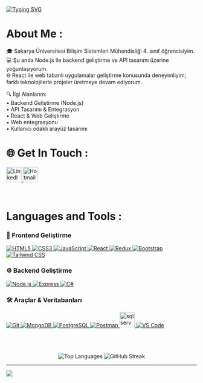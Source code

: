[![Typing SVG](https://readme-typing-svg.demolab.com?font=Mozilla+Headline&weight=500&size=30&letterSpacing=0.1rem&pause=1000&color=FFE66BFF&background=FFFFFF00&center=true&width=1100&height=80&lines=Backend+Developer)](https://git.io/typing-svg)


# About Me :
🎓 Sakarya Üniversitesi Bilişim Sistemleri Mühendisliği 4. sınıf öğrencisiyim.<br/>
💻 Şu anda Node.js ile backend geliştirme ve API tasarımı üzerine yoğunlaşıyorum.<br/> 
🌐 React ile web tabanlı uygulamalar geliştirme konusunda deneyimliyim; farklı teknolojilerle projeler üretmeye devam ediyorum.<br/>

🔍 İlgi Alanlarım:<br/>
• Backend Geliştirme (Node.js)<br/>
• API Tasarımı & Entegrasyon<br/>
• React & Web Geliştirme<br/>
• Web entegrasyonu<br/>
• Kullanıcı odaklı arayüz tasarımı<br/>


# 🌐 Get In Touch :
<p align="left">
<a href="https://www.linkedin.com/in/eliifors/" target="_blank">
  <img src="https://skillicons.dev/icons?i=linkedin" alt="LinkedIn" height="40" width="40" />
</a>
<a href="mailto:eliifors@hotmail.com" target="_blank">
     <img src="https://cdn-icons-png.flaticon.com/512/732/732223.png" alt="Hotmail" width="40" height="40">
</a>
</p>
<br/>


# Languages and Tools :


### 🎨 Frontend Geliştirme
<div align="left">
  <a href="https://developer.mozilla.org/en-US/docs/Web/HTML" target="_blank">
    <img src="https://skillicons.dev/icons?i=html" alt="HTML5" />
  </a>
  <a href="https://developer.mozilla.org/en-US/docs/Web/CSS" target="_blank">
    <img src="https://skillicons.dev/icons?i=css" alt="CSS3" />
  </a>
  <a href="https://developer.mozilla.org/en-US/docs/Web/JavaScript" target="_blank">
    <img src="https://skillicons.dev/icons?i=js" alt="JavaScript" />
  </a>
  <a href="https://reactjs.org/" target="_blank">
    <img src="https://skillicons.dev/icons?i=react" alt="React" />
  </a>
  <a href="https://redux.js.org" target="_blank">
    <img src="https://skillicons.dev/icons?i=redux" alt="Redux" />
  </a>
  <a href="https://getbootstrap.com" target="_blank">
    <img src="https://skillicons.dev/icons?i=bootstrap" alt="Bootstrap" />
  </a>
  <a href="https://tailwindcss.com/" target="_blank">
    <img src="https://skillicons.dev/icons?i=tailwind" alt="Tailwind CSS" />
  </a>
</div>

### ⚙️ Backend Geliştirme
<div align="left">
  <a href="https://nodejs.org" target="_blank">
    <img src="https://skillicons.dev/icons?i=nodejs" alt="Node.js" />
  </a>
  <a href="https://expressjs.com" target="_blank">
    <img src="https://skillicons.dev/icons?i=express" alt="Express" />
  </a>
  <a href="https://learn.microsoft.com/en-us/dotnet/csharp/" target="_blank">
    <img src="https://skillicons.dev/icons?i=cs" alt="C#" />
  </a>
</div>


### 🛠️ Araçlar & Veritabanları
<div align="left">
  <a href="https://git-scm.com/" target="_blank">
    <img src="https://skillicons.dev/icons?i=git" alt="Git" />
  </a>
  <a href="https://www.mongodb.com/" target="_blank">
    <img src="https://skillicons.dev/icons?i=mongodb" alt="MongoDB" />
  </a>
  <a href="https://www.postgresql.org" target="_blank">
    <img src="https://skillicons.dev/icons?i=postgresql" alt="PostgreSQL" />
  </a> 
  <a href="https://postman.com" target="_blank">
    <img src="https://skillicons.dev/icons?i=postman" alt="Postman" />
  </a>
   <a href="https://www.microsoft.com/en-us/sql-server" target="_blank" rel="noreferrer">
    <img src="https://www.svgrepo.com/show/303229/microsoft-sql-server-logo.svg" alt="sqlserver" width="40" height="40"/>
  </a>
  <a href="https://code.visualstudio.com/" target="_blank">
    <img src="https://skillicons.dev/icons?i=vscode" alt="VS Code" />
  </a>
</div>



</p>
<br/><br/><br/>



  
<div align="center">
  <img src="https://github-readme-stats.vercel.app/api/top-langs/?username=eliifors&theme=dark&hide_border=false&include_all_commits=false&count_private=false&layout=compact" alt="Top Languages" />
  <img src="https://github-readme-streak-stats.herokuapp.com?user=eliifors&theme=darcula&card_width=200&card_height=180&hide_current_streak=true&hide_longest_streak=true" alt="GitHub Streak" />
</div>



---



[![](https://komarev.com/ghpvc/?username=eliifors)](https://github.com/your-github-username)
